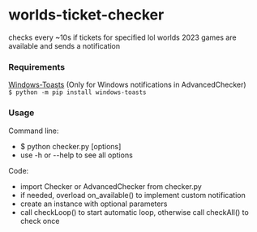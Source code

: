 ﻿# worlds-ticket-checker
checks every ~10s if tickets for specified lol worlds 2023 games are available and sends a notification


### Requirements
[Windows-Toasts](https://pypi.org/project/Windows-Toasts/) (Only for Windows notifications in AdvancedChecker)<br>
`$ python -m pip install windows-toasts`

### Usage
Command line:
- $ python checker.py [options]
- use -h or --help to see all options

Code:
- import Checker or AdvancedChecker from checker.py
- if needed, overload on_available() to implement custom notification
- create an instance with optional parameters
- call checkLoop() to start automatic loop, otherwise call checkAll() to check once
